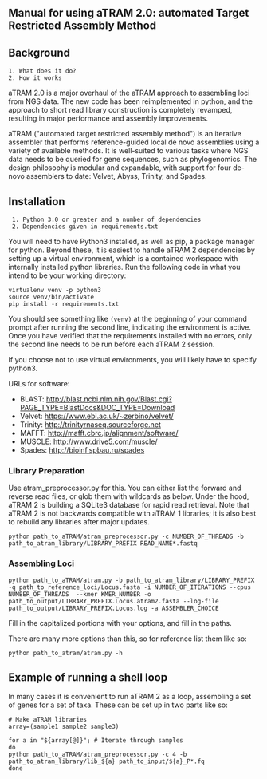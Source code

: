 ## Manual for using aTRAM 2.0: automated Target Restricted Assembly Method

## Background
    1. What does it do?
    2. How it works

aTRAM 2.0 is a major overhaul of the aTRAM approach to assembling loci from NGS data. The new code has been reimplemented in python, and the approach to short read library construction is completely revamped, resulting in major performance and assembly improvements.

aTRAM ("automated target restricted assembly method") is an iterative assembler that performs reference-guided local de novo assemblies using a variety of available methods. It is well-suited to various tasks where NGS data needs to be queried for gene sequences, such as phylogenomics. The design philosophy is modular and expandable, with support for four de-novo assemblers to date: Velvet, Abyss, Trinity, and Spades.

## Installation
     1. Python 3.0 or greater and a number of dependencies
     2. Dependencies given in requirements.txt

You will need to have Python3 installed, as well as pip, a package manager for python. Beyond these, it is easiest to handle aTRAM 2 dependencies by setting up a virtual environment, which is a contained workspace with internally installed python libraries. Run the following code in what you intend to be your working directory:

```
virtualenv venv -p python3
source venv/bin/activate
pip install -r requirements.txt 
```

You should see something like `(venv)` at the beginning of your command prompt after running the second line, indicating the environment is active. Once you have verified that the requirements installed with no errors, only the second line needs to be run before each aTRAM 2 session.

If you choose not to use virtual environments, you will likely have to specify python3.

URLs for software:

* BLAST: http://blast.ncbi.nlm.nih.gov/Blast.cgi?PAGE_TYPE=BlastDocs&DOC_TYPE=Download
* Velvet: https://www.ebi.ac.uk/~zerbino/velvet/
* Trinity: http://trinityrnaseq.sourceforge.net
* MAFFT: http://mafft.cbrc.jp/alignment/software/
* MUSCLE: http://www.drive5.com/muscle/
* Spades: http://bioinf.spbau.ru/spades

### Library Preparation
Use atram_preprocessor.py for this. You can either list the forward and reverse read files, or glob them with wildcards as below. Under the hood, aTRAM 2 is building a SQLite3 database for rapid read retrieval. Note that aTRAM 2 is not backwards compatible with aTRAM 1 libraries; it is also best to rebuild any libraries after major updates. 

``` python path_to_aTRAM/atram_preprocessor.py -c NUMBER_OF_THREADS -b path_to_atram_library/LIBRARY_PREFIX READ_NAME*.fastq ```
  
### Assembling Loci

``` 
python path_to_aTRAM/atram.py -b path_to_atram_library/LIBRARY_PREFIX -q path_to_reference_loci/Locus.fasta -i NUMBER_OF_ITERATIONS --cpus NUMBER_OF_THREADS  --kmer KMER_NUMBER -o path_to_output/LIBRARY_PREFIX.Locus.atram2.fasta --log-file path_to_output/LIBRARY_PREFIX.Locus.log -a ASSEMBLER_CHOICE
```

Fill in the capitalized portions with your options, and fill in the paths. 

There are many more options than this, so for reference list them like so:

```python path_to_atram/atram.py -h```

## Example of running a shell loop

In many cases it is convenient to run aTRAM 2 as a loop, assembling a set of genes for a set of taxa. These can be set up in two parts like so:

```
# Make aTRAM libraries
array=(sample1 sample2 sample3)

for a in "${array[@]}"; # Iterate through samples
do 
python path_to_aTRAM/atram_preprocessor.py -c 4 -b path_to_atram_library/lib_${a} path_to_input/${a}_P*.fq
done
```


